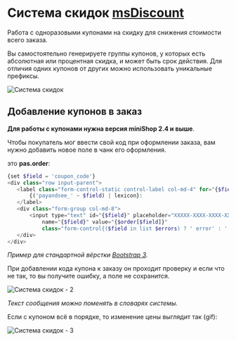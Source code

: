 # Система скидок [msDiscount][2]

Работа с одноразовыми купонами на скидку для снижения стоимости всего заказа.

Вы самостоятельно генерируете группы купонов, у которых есть абсолютная или процентная скидка, и может быть срок действия. Для отличия одних купонов от других можно использовать уникальные префиксы.

![Система скидок](https://file.modx.pro/files/f/2/f/f2f5cc342e1c0f77f9e1df3b55ee35b4.png)

## Добавление купонов в заказ

**Для работы c купонами нужна версия miniShop 2.4 и выше**.

Чтобы покупатель мог ввести свой код при оформлении заказа, вам нужно добавить новое поле в чанк его оформления.

это **pas.order**:

```php
{set $field = 'coupon_code'}
<div class="row input-parent">
   <label class="form-control-static control-label col-md-4" for="{$field}">
       {('payandsee_' ~ $field) | lexicon}:
   </label>
   <div class="form-group col-md-8">
       <input type="text" id="{$field}" placeholder="XXXXX-XXXX-XXXX-XXXX"
           name="{$field}" value="{$order[$field]}"
           class="form-control{($field in list $errors) ? ' error' : ''}">
   </div>
</div>
```

*Пример для стандартной вёрстки [Bootstrap 3][1].*

При добавлении кода купона к заказу он проходит проверку и если что не так, то вы получите ошибку, а поле не сохранится.

![Система скидок - 2](https://file.modx.pro/files/9/7/e/97e6d312697b658442a19bc02680dd1a.png)

*Текст сообщения можно поменять в словарях системы.*

Если с купоном всё в порядке, то изменение цены выглядит так (gif):

![Система скидок - 3](https://file.modx.pro/files/e/c/0/ec079395ad6ced00052e447b18cc036e.gif)

[1]: http://getbootstrap.com
[2]: /components/02_miniShop2/05_Другие_дополнения/02_msDiscount/index.md
